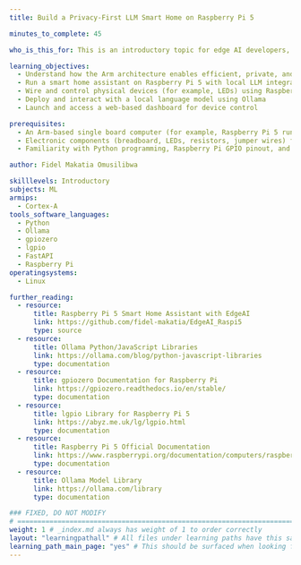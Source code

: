 ```yaml
---
title: Build a Privacy-First LLM Smart Home on Raspberry Pi 5

minutes_to_complete: 45

who_is_this_for: This is an introductory topic for edge AI developers, Raspberry Pi hobbyists, and software engineers who want to build privacy-first smart home assistants. You’ll learn how to run large language models (LLMs) locally on the Raspberry Pi 5 using Ollama, control GPIO-connected devices, and deploy a web-based assistant without relying on cloud services.

learning_objectives:
  - Understand how the Arm architecture enables efficient, private, and responsive LLM inference
  - Run a smart home assistant on Raspberry Pi 5 with local LLM integration
  - Wire and control physical devices (for example, LEDs) using Raspberry Pi GPIO pins
  - Deploy and interact with a local language model using Ollama
  - Launch and access a web-based dashboard for device control

prerequisites:
  - An Arm-based single board computer (for example, Raspberry Pi 5 running Raspberry Pi OS)
  - Electronic components (breadboard, LEDs, resistors, jumper wires) for GPIO testing
  - Familiarity with Python programming, Raspberry Pi GPIO pinout, and basic electronics

author: Fidel Makatia Omusilibwa

skilllevels: Introductory
subjects: ML
armips:
  - Cortex-A
tools_software_languages:
  - Python
  - Ollama
  - gpiozero
  - lgpio
  - FastAPI
  - Raspberry Pi
operatingsystems:
  - Linux

further_reading:
  - resource:
      title: Raspberry Pi 5 Smart Home Assistant with EdgeAI
      link: https://github.com/fidel-makatia/EdgeAI_Raspi5
      type: source
  - resource:
      title: Ollama Python/JavaScript Libraries
      link: https://ollama.com/blog/python-javascript-libraries
      type: documentation
  - resource:
      title: gpiozero Documentation for Raspberry Pi
      link: https://gpiozero.readthedocs.io/en/stable/
      type: documentation
  - resource:
      title: lgpio Library for Raspberry Pi 5
      link: https://abyz.me.uk/lg/lgpio.html
      type: documentation
  - resource:
      title: Raspberry Pi 5 Official Documentation
      link: https://www.raspberrypi.org/documentation/computers/raspberry-pi.html
      type: documentation
  - resource:
      title: Ollama Model Library
      link: https://ollama.com/library
      type: documentation

### FIXED, DO NOT MODIFY
# ================================================================================
weight: 1 # _index.md always has weight of 1 to order correctly
layout: "learningpathall" # All files under learning paths have this same wrapper
learning_path_main_page: "yes" # This should be surfaced when looking for related content. Only set for _index.md of learning path content.
---
```

